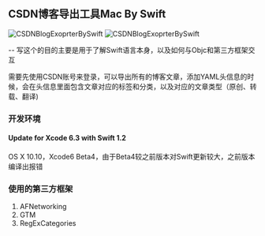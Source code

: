 ## CSDN博客导出工具Mac By Swift
![CSDNBlogExoprterBySwift](https://raw.githubusercontent.com/zhangao0086/CSDNBlogExporter-Mac-Swift/master/images/1.png)
![CSDNBlogExoprterBySwift](https://raw.githubusercontent.com/zhangao0086/CSDNBlogExporter-Mac-Swift/master/images/2.png)

--
写这个的目的主要是用于了解Swift语言本身，以及如何与Objc和第三方框架交互

需要先使用CSDN账号来登录，可以导出所有的博客文章，添加YAML头信息的时候，会在头信息里面包含文章对应的标签和分类，以及对应的文章类型（原创、转载、翻译)

### 开发环境
#### Update for Xcode 6.3 with Swift 1.2  
OS X 10.10，Xcode6 Beta4，由于Beta4较之前版本对Swift更新较大，之前版本编译出报错

### 使用的第三方框架
1. AFNetworking
1. GTM
1. RegExCategories
